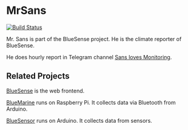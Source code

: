 # MrSans

[![Build Status](https://travis-ci.com/skyzh/MrSans.svg?branch=master)](https://travis-ci.com/skyzh/MrSans)

Mr. Sans is part of the BlueSense project. He is the climate reporter of BlueSense.

He does hourly report in Telegram channel [Sans loves Monitoring](https://t.me/thebluesense).

## Related Projects

[BlueSense](https://github.com/skyzh/BlueSense) is the web frontend.

[BlueMarine](https://github.com/skyzh/BlueMarine) runs on Raspberry Pi. It collects data via Bluetooth from Arduino.

[BlueSensor](https://github.com/skyzh/BlueSensor) runs on Arduino. It collects data from sensors.

